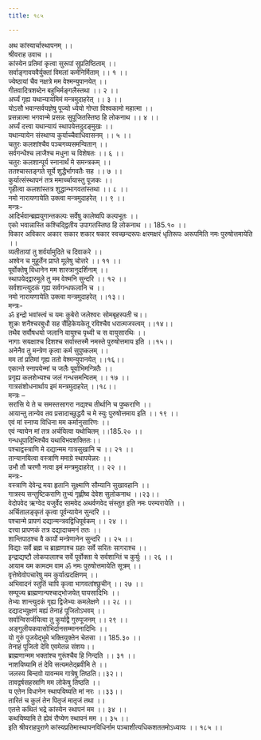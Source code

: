 ```yaml
---
title: १८५

---
```

अथ कांस्यार्चास्थापनम् ।।  
श्रीवराह उवाच ।।  
कांस्येन प्रतिमां कृत्वा सुरूपां सुप्रतिष्ठिताम् ।।  
सर्वाङ्गावयवैर्युक्तां विमलां कर्मनिर्मिताम् ।। १ ।।  
ज्येष्ठायां चैव नक्षत्रे मम वेश्मन्युपानयेत् ।।  
गीतवादित्रशब्देन बहुभिर्मङ्गलैस्तथा ।। २ ।।  
अर्घ्यं गृह्य यथान्यायमिमं मन्त्रमुदाहरेत् ।। ३ ।।  
योऽसौ भवान्सर्वयज्ञेषु पूज्यो ध्येयो गोप्ता विश्वकामो महात्मा ।।  
प्रसन्नात्मा भगवान्मे प्रसन्नः सुपूजितस्तिष्ठ हि लोकनाथ ।। ४ ।।  
अर्घ्यं दत्त्वा यथान्यायं स्थापयेत्तदुदङ्मुखः ।।  
यथान्यायेन संस्थाप्य कुर्याच्चैवाधिवासनम् ।। ५ ।।  
चतुरः कलशांश्चैव पञ्चगव्यसमन्वितान् ।।  
सर्वगन्धैश्च लाजैश्च मधुना च विशेषतः ।। ६ ।।  
चतुरः कलशान्पूर्य स्नानार्थं मे समन्त्रकम् ।।  
ततश्चास्तङ्गते सूर्ये शुद्धैर्भागवतैः सह ।। ७ ।।  
कुर्यात्संस्थापनं तत्र ममार्च्चायास्तु पूजकः ।।  
गृहीत्वा कलशांस्तत्र शुद्धान्भागवतांस्तथा ।। ८ ।।  
नमो नारायणायेति उक्त्वा मन्त्रमुदाहरेत् ।। ९ ।।  
मन्त्रः-  
आदिर्भवान्ब्रह्मयुगान्तकल्पः सर्वेषु कालेष्वपि कल्पभूतः ।।  
एको भवान्नास्ति कश्चिद्द्वितीय उपागतस्तिष्ठ हि लोकनाथ ।। 185.१० ।।  
विकार अविकार अकार सकार शकार षकार स्वच्छन्दरूपः क्षरमक्षरं धृतिरूपः अरूपमिति नमः पुरुषोत्तमायेति ।।  
व्यतीतायां तु शर्वर्यामुदिते च दिवाकरे ।।  
अश्वेन च मुहूर्तेन प्राप्ते मूलेषु चोत्तरे ।। ११ ।।  
पूर्वोक्तेषु विधानेन मम शास्त्रानुदर्शिनाम् ।।  
स्थापयेद्द्वारमूले तु मम वेश्मनि सुन्दरि ।। १२ ।।  
सर्वशान्त्युदकं गृह्य सर्वगन्धफलानि च ।।  
नमो नारायणायेति उक्त्वा मन्त्रमुदाहरेत् ।।१३।।  
मन्त्रः-  
ॐ इन्द्रो भवांस्त्वं च यमः कुबेरो जलेश्वरः सोमबृहस्पती च।।  
शुक्रः शनैश्चरबुधौ सह सैंहिकेयकेतू रविश्चैव धरात्मजस्त्वम् ।।१४।।  
तथैव सर्वौषधयो जलानि वायुश्च पृथ्वी च स वायुसारथिः ।।  
नागाः सयक्षाश्च दिशश्च सर्वास्तस्मै नमस्ते पुरुषोत्तमाय इति ।।१५।।  
अनेनैव तु मन्त्रेण कृत्वा कर्म सुपुष्कलम् ।।  
मम तां प्रतिमां गृह्य ततो वेश्मन्युपानयेत् ।।१६।।  
एकान्ते स्नापयेन्मां च जलैः पूर्वाभिमन्त्रितैः ।।  
प्रगृह्य कलशेभ्यश्च जलं गन्धसमन्वितम् ।। १७ ।।  
गात्रसंशोधनार्थाय इमं मन्त्रमुदाहरेत् ।।१८।।  
मन्त्रः –  
सरांसि ये ते च समस्तसागरा नद्यश्च तीर्थानि च पुष्कराणि ।।  
आयान्तु तान्येव तव प्रसादाच्छुद्धयै च मे स्युः पुरुषोत्तमाय इति ।। १९ ।।  
एवं मां स्नाप्य विधिना मम कर्मानुसारिणः ।।  
एवं न्यायेन मां तत्र अर्चयित्वा यथोचितम् ।।185.२० ।।  
गन्धधूपादिभिश्चैव यथाविभवशक्तितः।।  
पश्चाद्वस्त्राणि मे दद्यान्मम गात्रसुखानि च ।। २१ ।।  
तान्यानयित्वा वस्त्राणि ममाग्रे स्थापयेन्नरः ।।  
उभौ तौ चरणौ नत्वा इमं मन्त्रमुदाहरेत् ।। २२ ।।  
मन्त्रः-  
वस्त्राणि देवेन्द्र मया हृतानि सूक्ष्माणि सौम्यानि सुखावहानि ।।  
गात्रस्य सन्तुष्टिकराणि तुभ्यं गृह्णीष्व देवेश सुलोकनाथ ।।२३।।  
वेदोपवेद ऋग्वेद यजुर्वेद सामवेद अथर्वणवेद संस्तुत इति नमः परम्परायेति ।।  
अर्चितालङ्कृतं कृत्वा पूर्वन्यायेन सुन्दरि ।।  
पश्चान्मे प्रापणं दद्यान्मन्त्रवद्विधिपूर्वकम् ।। २४ ।।  
दत्त्वा प्रापणकं तत्र दद्यादाचमनं ततः ।।  
शान्तिपाठश्च वै कार्यो मन्त्रेणानेन सुन्दरि ।। २५ ।।  
विद्याः सर्वे ब्रह्म च ब्राह्मणाश्च ग्रहाः सर्वे सरितः सागराश्च ।।  
इन्द्राद्यष्टौ लोकपालाश्च सर्वे पूर्वोक्ता ये सर्वशान्तिं च कुर्युः ।। २६ ।।  
आयाम यम कामदम वाम ॐ नमः पुरुषोत्तमायेति सूत्रम् ।।  
वृत्तेष्वेवोपचारेषु मम कुर्यात्प्रदक्षिणम् ।।  
अभिवादनं स्तुतिं चापि कृत्वा भागवतांश्छुचीन् ।। २७ ।।  
सम्पूज्य ब्राह्मणान्पश्चाद्भोजयेत् पायसादिभिः ।।  
तेभ्यः शान्त्युदकं गृह्य द्विजेभ्यः कमलेक्षणे ।। २८ ।।  
दद्यादभ्युक्षणं मह्यं तेनाहं पूजितोऽभवम् ।।  
सर्वान्विसर्जयित्वा तु कुर्याद्वै गुरुपूजनम् ।। २९ ।।  
अङ्गुलीयकवासोभिर्दानसम्माननादिभिः ।।  
यो गुरुं पूजयेद्भूमे भक्तियुक्तेन चेतसा ।। 185.३० ।।  
तेनाहं पूजितो देवि एवमेतन्न संशयः।।  
ब्राह्मणान्मम भक्तांश्च गुरूंश्चैव हि निन्दति ।। ३१ ।।  
नाशयिष्यामि तं देवि सत्यमतेद्ब्रवीमि ते ।।  
जलस्य बिन्दवो यावन्मम गात्रेषु तिष्ठति।।३२।।  
तावद्वर्षसहस्राणि मम लोकेषु तिष्ठति ।।  
य एतेन विधानेन स्थापयिष्यति मां नरः ।।३३।।  
तारितं च कुलं तेन पितृजं मातृजं तथा ।।  
एतत्ते कथितं भद्रे कांस्येन स्थापनं मम ।। ३४ ।।  
कथयिष्यामि ते ह्येवं रौप्येण स्थापनं मम ।। ३५ ।।  
इति श्रीवराहपुराणे कांस्यप्रतिमास्थापनविधिर्नाम पञ्चाशीत्यधिकशततमोऽध्यायः ।। १८५ ।।